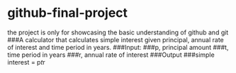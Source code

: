 # github-final-project
the project is only for showcasing the basic understanding of github and git
###A calculator that calculates simple interest given principal, annual rate of interest and time period in years.
###Input:
   ###p, principal amount
   ###t, time period in years
   ###r, annual rate of interest
###Output
   ###simple interest = p*t*r
   
